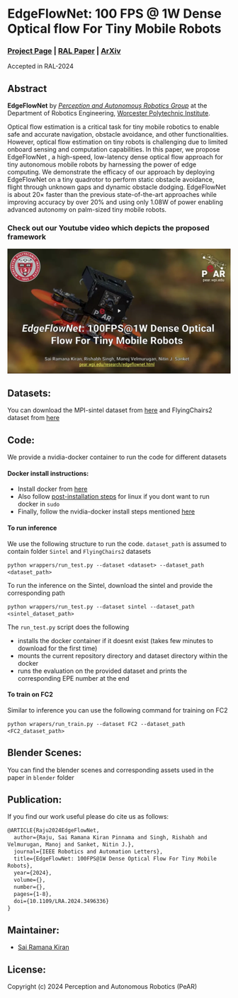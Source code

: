 # EdgeFlowNet: 100 FPS @ 1W Dense Optical flow For Tiny Mobile Robots 

### [Project Page](https://pear.wpi.edu/research/edgeflownet.html) | [RAL Paper](https://ieeexplore.ieee.org/document/10750293) | [ArXiv](https://arxiv.org/pdf/2411.14576)

Accepted in RAL-2024

## Abstract
**EdgeFlowNet** by <a href="http://pear.wpi.edu"><i>Perception and Autonomouș̦ Robotics Group</i></a> at the Department of Robotics Engineering, <a href="https://wpi.edu/">Worcester Polytechnic Institute</a>.

Optical flow estimation is a critical task for tiny mobile robotics to enable safe and accurate navigation, obstacle avoidance, and other functionalities. However, optical flow estimation on tiny robots is challenging due to limited onboard sensing and computation capabilities. In this paper, we propose EdgeFlowNet , a high-speed, low-latency dense optical flow approach for tiny autonomous mobile robots by harnessing the power of edge computing. We demonstrate the efficacy of our approach by deploying EdgeFlowNet on a tiny quadrotor to perform static obstacle avoidance, flight through unknown gaps and dynamic obstacle dodging. EdgeFlowNet is about 20× faster than the previous state-of-the-art approaches while improving accuracy by over 20% and using only 1.08W of power enabling advanced autonomy on palm-sized tiny mobile robots.

### Check out our Youtube video which depicts the proposed framework
[![EdgeFlowNet: 100 FPS @ 1W Dense Optical flow For Tiny Mobile Robots](assets/thumbnail.png)](https://pear.wpi.edu/research/edgeflownet.html)

## Datasets:
You can download the MPI-sintel dataset from [here](http://sintel.is.tue.mpg.de/downloads) and FlyingChairs2 dataset from [here](https://lmb.informatik.uni-freiburg.de/resources/datasets/FlyingChairs.en.html#flyingchairs2)


## Code:
We provide a nvidia-docker container to run the code for different datasets

#### Docker install instructions:
* Install docker from [here](https://docs.docker.com/engine/install/)
* Also follow [post-installation steps](https://docs.docker.com/engine/install/linux-postinstall/) for linux if you dont want to run docker in `sudo` 
* Finally, follow the nvidia-docker install steps mentioned [here](https://docs.nvidia.com/datacenter/cloud-native/container-toolkit/latest/install-guide.html)

#### To run inference
We use the following structure to run the code. `dataset_path` is assumed to contain folder `Sintel` and `FlyingChairs2` datasets 
```
python wrappers/run_test.py --dataset <dataset> --dataset_path <dataset_path>
```
To run the inference on the Sintel, download the sintel and provide the corresponding path 
```
python wrappers/run_test.py --dataset sintel --dataset_path <sintel_dataset_path>
```
The `run_test.py` script does the following
- installs the docker container if it doesnt exist (takes few minutes to download for the first time)
- mounts the current repository directory and dataset directory within the docker
- runs the evaluation on the provided dataset and prints the corresponding EPE number at the end

#### To train on FC2
Similar to inference you can use the following command for training on FC2
```
python wrapers/run_train.py --dataset FC2 --dataset_path <FC2_dataset_path>
``` 

## Blender Scenes:
You can find the blender scenes and corresponding assets used in the paper in `blender` folder

## Publication:
If you find our work useful please do cite us as follows:

```
@ARTICLE{Raju2024EdgeFlowNet,
  author={Raju, Sai Ramana Kiran Pinnama and Singh, Rishabh and Velmurugan, Manoj and Sanket, Nitin J.},
  journal={IEEE Robotics and Automation Letters}, 
  title={EdgeFlowNet: 100FPS@1W Dense Optical Flow For Tiny Mobile Robots}, 
  year={2024},
  volume={},
  number={},
  pages={1-8},
  doi={10.1109/LRA.2024.3496336}
}
```

## Maintainer:
- [Sai Ramana Kiran](https://saikrn112.github.io/)

## License:
Copyright (c) 2024 Perception and Autonomous Robotics (PeAR)